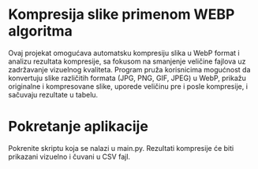 # Kompresija slike primenom WEBP algoritma 
Ovaj projekat omogućava automatsku kompresiju slika u WebP format i analizu rezultata kompresije, sa fokusom na smanjenje veličine fajlova uz zadržavanje vizuelnog kvaliteta.
Program pruža korisnicima mogućnost da konvertuju slike različitih formata (JPG, PNG, GIF, JPEG) u WebP, prikažu originalne i kompresovane slike, uporede veličinu pre i posle kompresije, i sačuvaju rezultate u tabelu.

# Pokretanje aplikacije 
Pokrenite skriptu koja se nalazi u main.py. 
Rezultati kompresije će biti prikazani vizuelno i čuvani u CSV fajl.

